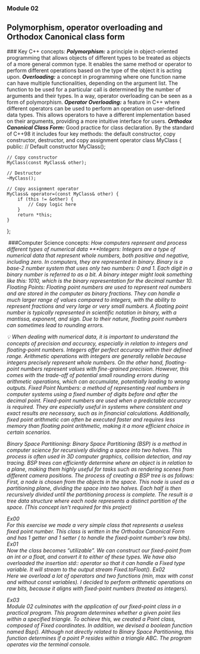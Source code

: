 ### Module 02


## Polymorphism, operator overloading and Orthodox Canonical class form

### Key C++ concepts:
***Polymorphism:*** a principle in object-oriented programming that allows objects of different types to be treated as objects of a more general common type. It enables the same method or operator to perform different operations based on the type of the object it is acting upon.
***Overloading:***  a concept in programming where one function name can have multiple functionalities, depending on the argument list. The function to be used for a particular call is determined by the number of arguments and their types. In a way, operator overloading can be seen as a form of polymorphism.
***Operator Overloading:*** a feature in C++ where different operators can be used to perform an operation on user-defined data types. This allows operators to have a different implementation based on their arguments, providing a more intuitive interface for users.
***Orthodox Canonical Class Form:*** Good practice for class declaration. By the standard of C++98 it includes four key methods: the default constructor, copy constructor, destructor, and copy assignment operator
class MyClass {
public:
    // Default constructor
    MyClass();

    // Copy constructor
    MyClass(const MyClass& other);

    // Destructor
    ~MyClass();

    // Copy assignment operator
    MyClass& operator=(const MyClass& other) {
        if (this != &other) {
            // Copy logic here
        }
        return *this;
    }
};

​
###Computer Science concepts:
<i>How computers represent and process different types of numerical data<i>
***Integers: Integers are a type of numerical data that represent whole numbers, both positive and negative, including zero. In computers, they are represented in binary. Binary is a base-2 number system that uses only two numbers: 0 and 1. Each digit in a binary number is referred to as a bit. A binary integer might look something like this: 1010, which is the binary representation for the decimal number 10.
Floating Points: Floating point numbers are used to represent real numbers and are stored in the computer as binary fractions. They can handle a much larger range of values compared to integers, with the ability to represent fractions and very large or very small numbers. A floating point number is typically represented in scientific notation in binary, with a mantissa, exponent, and sign. Due to their nature, floating point numbers can sometimes lead to rounding errors.

💡
When dealing with numerical data, it is important to understand the concepts of precision and accuracy, especially in relation to integers and floating-point numbers. Integers offer perfect accuracy within their defined range. Arithmetic operations with integers are generally reliable because integers precisely represent whole numbers.
On the other hand, floating-point numbers represent values with fine-grained precision. However, this comes with the trade-off of potential small rounding errors during arithmetic operations, which can accumulate, potentially leading to wrong outputs.
Fixed Point Numbers: a method of representing real numbers in computer systems using a fixed number of digits before and after the decimal point. Fixed-point numbers are used when a predictable accuracy is required. They are especially useful in systems where consistent and exact results are necessary, such as in financial calculations. Additionally, fixed point arithmetic can often be executed faster and requires less memory than floating point arithmetic, making it a more efficient choice in certain scenarios.


Binary Space Partitioning: Binary Space Partitioning (BSP) is a method in computer science for recursively dividing a space into two halves. This process is often used in 3D computer graphics, collision detection, and ray tracing. BSP trees can efficiently determine where an object is in relation to a plane, making them highly useful for tasks such as rendering scenes from different camera positions. The process of creating a BSP tree is as follows: First, a node is chosen from the objects in the space. This node is used as a partitioning plane, dividing the space into two halves. Each half is then recursively divided until the partitioning process is complete. The result is a tree data structure where each node represents a distinct partition of the space. (This concept isn’t required for this project)

Ex00\
For this exercise we made a very simple class that represents a useless fixed point number. This class is written in the Orthodox Canonical Form and has 1 getter and 1 setter ( to handle the fixed-point number’s raw bits).
Ex01\
Now the class becomes “utilizable”. We can construct our fixed-point from an int or a float, and convert it to either of these types. We have also overloaded the insertion std:: operator so that it can handle a Fixed type variable. It will stream to the output stream Fixed.toFloat(). 
Ex02\
Here we overload a lot of operators and two functions (min, max with const and without const variables). I decided to perform arithmetic operations on raw bits, because it aligns with fixed-point numbers (treated as integers). 

Ex03\
Module 02 culminates with the application of our fixed-point class in a practical program. This program determines whether a given point lies within a specified triangle. To achieve this, we created a Point class, composed of Fixed coordinates. In addition, we devised a boolean function named Bsp(). Although not directly related to Binary Space Partitioning, this function determines if a point P resides within a triangle ABC. The program operates via the terminal console.

